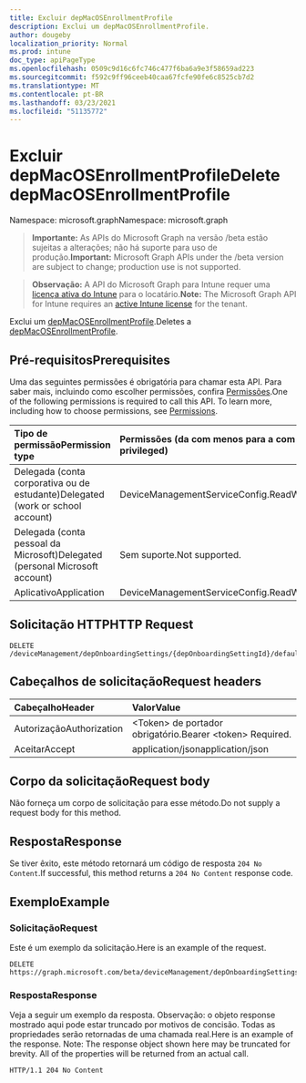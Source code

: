 ```yaml
---
title: Excluir depMacOSEnrollmentProfile
description: Exclui um depMacOSEnrollmentProfile.
author: dougeby
localization_priority: Normal
ms.prod: intune
doc_type: apiPageType
ms.openlocfilehash: 0509c9d16c6fc746c477f6ba6a9e3f58659ad223
ms.sourcegitcommit: f592c9ff96ceeb40caa67fcfe90fe6c8525cb7d2
ms.translationtype: MT
ms.contentlocale: pt-BR
ms.lasthandoff: 03/23/2021
ms.locfileid: "51135772"
---
```

# <a name="delete-depmacosenrollmentprofile"></a><span data-ttu-id="578c3-103">Excluir depMacOSEnrollmentProfile</span><span class="sxs-lookup"><span data-stu-id="578c3-103">Delete depMacOSEnrollmentProfile</span></span>

<span data-ttu-id="578c3-104">Namespace: microsoft.graph</span><span class="sxs-lookup"><span data-stu-id="578c3-104">Namespace: microsoft.graph</span></span>

> <span data-ttu-id="578c3-105">**Importante:** As APIs do Microsoft Graph na versão /beta estão sujeitas a alterações; não há suporte para uso de produção.</span><span class="sxs-lookup"><span data-stu-id="578c3-105">**Important:** Microsoft Graph APIs under the /beta version are subject to change; production use is not supported.</span></span>

> <span data-ttu-id="578c3-106">**Observação:** A API do Microsoft Graph para Intune requer uma [licença ativa do Intune](https://go.microsoft.com/fwlink/?linkid=839381) para o locatário.</span><span class="sxs-lookup"><span data-stu-id="578c3-106">**Note:** The Microsoft Graph API for Intune requires an [active Intune license](https://go.microsoft.com/fwlink/?linkid=839381) for the tenant.</span></span>

<span data-ttu-id="578c3-107">Exclui um [depMacOSEnrollmentProfile](../resources/intune-enrollment-depmacosenrollmentprofile.md).</span><span class="sxs-lookup"><span data-stu-id="578c3-107">Deletes a [depMacOSEnrollmentProfile](../resources/intune-enrollment-depmacosenrollmentprofile.md).</span></span>

## <a name="prerequisites"></a><span data-ttu-id="578c3-108">Pré-requisitos</span><span class="sxs-lookup"><span data-stu-id="578c3-108">Prerequisites</span></span>
<span data-ttu-id="578c3-p101">Uma das seguintes permissões é obrigatória para chamar esta API. Para saber mais, incluindo como escolher permissões, confira [Permissões](/graph/permissions-reference).</span><span class="sxs-lookup"><span data-stu-id="578c3-p101">One of the following permissions is required to call this API. To learn more, including how to choose permissions, see [Permissions](/graph/permissions-reference).</span></span>

|<span data-ttu-id="578c3-111">Tipo de permissão</span><span class="sxs-lookup"><span data-stu-id="578c3-111">Permission type</span></span>|<span data-ttu-id="578c3-112">Permissões (da com menos para a com mais privilégios)</span><span class="sxs-lookup"><span data-stu-id="578c3-112">Permissions (from least to most privileged)</span></span>|
|:---|:---|
|<span data-ttu-id="578c3-113">Delegada (conta corporativa ou de estudante)</span><span class="sxs-lookup"><span data-stu-id="578c3-113">Delegated (work or school account)</span></span>|<span data-ttu-id="578c3-114">DeviceManagementServiceConfig.ReadWrite.All</span><span class="sxs-lookup"><span data-stu-id="578c3-114">DeviceManagementServiceConfig.ReadWrite.All</span></span>|
|<span data-ttu-id="578c3-115">Delegada (conta pessoal da Microsoft)</span><span class="sxs-lookup"><span data-stu-id="578c3-115">Delegated (personal Microsoft account)</span></span>|<span data-ttu-id="578c3-116">Sem suporte.</span><span class="sxs-lookup"><span data-stu-id="578c3-116">Not supported.</span></span>|
|<span data-ttu-id="578c3-117">Aplicativo</span><span class="sxs-lookup"><span data-stu-id="578c3-117">Application</span></span>|<span data-ttu-id="578c3-118">DeviceManagementServiceConfig.ReadWrite.All</span><span class="sxs-lookup"><span data-stu-id="578c3-118">DeviceManagementServiceConfig.ReadWrite.All</span></span>|

## <a name="http-request"></a><span data-ttu-id="578c3-119">Solicitação HTTP</span><span class="sxs-lookup"><span data-stu-id="578c3-119">HTTP Request</span></span>
<!-- {
  "blockType": "ignored"
}
-->
``` http
DELETE /deviceManagement/depOnboardingSettings/{depOnboardingSettingId}/defaultMacOsEnrollmentProfile
```

## <a name="request-headers"></a><span data-ttu-id="578c3-120">Cabeçalhos de solicitação</span><span class="sxs-lookup"><span data-stu-id="578c3-120">Request headers</span></span>
|<span data-ttu-id="578c3-121">Cabeçalho</span><span class="sxs-lookup"><span data-stu-id="578c3-121">Header</span></span>|<span data-ttu-id="578c3-122">Valor</span><span class="sxs-lookup"><span data-stu-id="578c3-122">Value</span></span>|
|:---|:---|
|<span data-ttu-id="578c3-123">Autorização</span><span class="sxs-lookup"><span data-stu-id="578c3-123">Authorization</span></span>|<span data-ttu-id="578c3-124">&lt;Token&gt; de portador obrigatório.</span><span class="sxs-lookup"><span data-stu-id="578c3-124">Bearer &lt;token&gt; Required.</span></span>|
|<span data-ttu-id="578c3-125">Aceitar</span><span class="sxs-lookup"><span data-stu-id="578c3-125">Accept</span></span>|<span data-ttu-id="578c3-126">application/json</span><span class="sxs-lookup"><span data-stu-id="578c3-126">application/json</span></span>|

## <a name="request-body"></a><span data-ttu-id="578c3-127">Corpo da solicitação</span><span class="sxs-lookup"><span data-stu-id="578c3-127">Request body</span></span>
<span data-ttu-id="578c3-128">Não forneça um corpo de solicitação para esse método.</span><span class="sxs-lookup"><span data-stu-id="578c3-128">Do not supply a request body for this method.</span></span>

## <a name="response"></a><span data-ttu-id="578c3-129">Resposta</span><span class="sxs-lookup"><span data-stu-id="578c3-129">Response</span></span>
<span data-ttu-id="578c3-130">Se tiver êxito, este método retornará um código de resposta `204 No Content`.</span><span class="sxs-lookup"><span data-stu-id="578c3-130">If successful, this method returns a `204 No Content` response code.</span></span>

## <a name="example"></a><span data-ttu-id="578c3-131">Exemplo</span><span class="sxs-lookup"><span data-stu-id="578c3-131">Example</span></span>

### <a name="request"></a><span data-ttu-id="578c3-132">Solicitação</span><span class="sxs-lookup"><span data-stu-id="578c3-132">Request</span></span>
<span data-ttu-id="578c3-133">Este é um exemplo da solicitação.</span><span class="sxs-lookup"><span data-stu-id="578c3-133">Here is an example of the request.</span></span>
``` http
DELETE https://graph.microsoft.com/beta/deviceManagement/depOnboardingSettings/{depOnboardingSettingId}/defaultMacOsEnrollmentProfile
```

### <a name="response"></a><span data-ttu-id="578c3-134">Resposta</span><span class="sxs-lookup"><span data-stu-id="578c3-134">Response</span></span>
<span data-ttu-id="578c3-p102">Veja a seguir um exemplo da resposta. Observação: o objeto response mostrado aqui pode estar truncado por motivos de concisão. Todas as propriedades serão retornadas de uma chamada real.</span><span class="sxs-lookup"><span data-stu-id="578c3-p102">Here is an example of the response. Note: The response object shown here may be truncated for brevity. All of the properties will be returned from an actual call.</span></span>
``` http
HTTP/1.1 204 No Content
```




